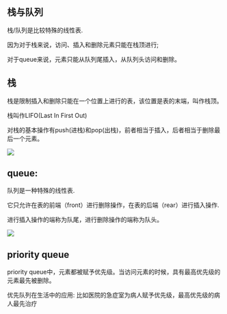 ## 栈与队列

栈/队列是比较特殊的线性表.

因为对于栈来说，访问、插入和删除元素只能在栈顶进行;

对于queue来说，元素只能从队列尾插入，从队列头访问和删除。

## 栈

栈是限制插入和删除只能在一个位置上进行的表，该位置是表的末端，叫作栈顶。

栈叫作LIFO(Last In First Out)

对栈的基本操作有push(进栈)和pop(出栈)，前者相当于插入，后者相当于删除最后一个元素。

![](https://upload-images.jianshu.io/upload_images/2243690-2e9540a7b4b61cbd.png?imageMogr2/auto-orient/strip|imageView2/2/w/220/format/webp)


## queue:

队列是一种特殊的线性表. 

它只允许在表的前端（front）进行删除操作，在表的后端（rear）进行插入操作. 

进行插入操作的端称为队尾，进行删除操作的端称为队头。

![](https://upload-images.jianshu.io/upload_images/2243690-3116f05bb106b789.png?imageMogr2/auto-orient/strip|imageView2/2/w/446/format/webp)


## priority queue

priority queue中，元素都被赋予优先级。当访问元素的时候，具有最高优先级的元素最先被删除。

优先队列在生活中的应用: 比如医院的急症室为病人赋予优先级，最高优先级的病人最先治疗
